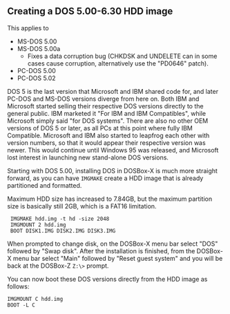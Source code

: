 ## Creating a DOS 5.00-6.30 HDD image
This applies to
- MS-DOS 5.00
- MS-DOS 5.00a
  - Fixes a data corruption bug (CHKDSK and UNDELETE can in some cases cause corruption, alternatively use the "PD0646" patch).
- PC-DOS 5.00
- PC-DOS 5.02

DOS 5 is the last version that Microsoft and IBM shared code for, and later PC-DOS and MS-DOS versions diverge from here on. Both IBM and Microsoft started selling their respective DOS versions directly to the general public. IBM marketed it "For IBM and IBM Compatibles", while Microsoft simply said "for DOS systems". There are also no other OEM versions of DOS 5 or later, as all PCs at this point where fully IBM Compatible. Microsoft and IBM also started to leapfrog each other with version numbers, so that it would appear their respective version was newer. This would continue until Windows 95 was released, and Microsoft lost interest in launching new stand-alone DOS versions.

Starting with DOS 5.00, installing DOS in DOSBox-X is much more straight forward, as you can have ``IMGMAKE`` create a HDD image that is already partitioned and formatted.

Maximum HDD size has increased to 7.84GB, but the maximum partition size is basically still 2GB, which is a FAT16 limitation.

```
 IMGMAKE hdd.img -t hd -size 2048
 IMGMOUNT 2 hdd.img
 BOOT DISK1.IMG DISK2.IMG DISK3.IMG
```

When prompted to change disk, on the DOSBox-X menu bar select "DOS" followed by "Swap disk". After the installation is finished, from the DOSBox-X menu bar select "Main" followed by "Reset guest system" and you will be back at the DOSBox-Z ``Z:\>`` prompt.

You can now boot these DOS versions directly from the HDD image as follows:
```
IMGMOUNT C hdd.img
BOOT -L C
```
